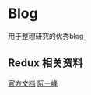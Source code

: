 # Blog
用于整理研究的优秀blog

## Redux 相关资料
[官方文档](https://redux.js.org/)
[阮一峰](http://www.ruanyifeng.com/blog/2016/09/redux_tutorial_part_one_basic_usages.html)
